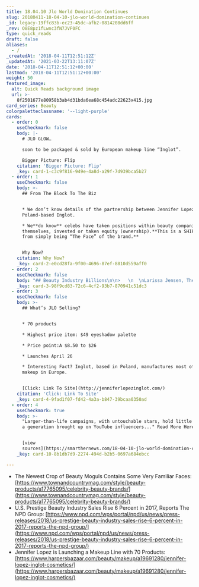 ```yaml
---
title: 18.04.10 Jlo World Domination Continues
slug: 20180411-18-04-10-jlo-world-domination-continues
_id: legacy-19ffc83b-ec23-45dc-afb2-0814208dd6ff
_rev: O8E8pz1fLwnc3fN7JVF0FC
type: quick_reads
draft: false
aliases:
  - /
_createdAt: '2018-04-11T12:51:12Z'
_updatedAt: '2021-03-22T13:11:07Z'
date: '2018-04-11T12:51:12+00:00'
lastmod: '2018-04-11T12:51:12+00:00'
weight: 50
featured_image:
  alt: Quick Reads background image
  url: >-
    8f2501677e80958b3ab4d31bda6ea68c454adc22623x415.jpg
card_series: Beauty
colorpaletteclassname: '--light-purple'
cards:
  - order: 0
    useCheckmark: false
    body: |-
      # JLO GLOW…

      soon to be packaged & sold by European makeup line “Inglot”.

      Bigger Picture: Flip
    citation: 'Bigger Picture: Flip'
    _key: card-1-c3c9f816-949e-4a8d-a29f-7d939bca5b27
  - order: 1
    useCheckmark: false
    body: >-
      ## From The Block To The Biz


      * We don’t know details of the partnership between Jennifer Lopez &
      Poland-based Inglot.

      * We**do know** celebs have taken positions within beauty companies
      themselves, invested or taken equity (ownership).**This is a SHIFT away
      from simply being “The Face” of the brand.**


      Why Now?
    citation: Why Now?
    _key: card-2-e0cd28fa-9f00-4696-87ef-8810d559aff0
  - order: 2
    useCheckmark: false
    body: "## Beauty Industry Billions\n\n>   \n  \nLarissa Jensen, The NPD Group\n\n* $17.7 B = U.S. beauty business.\n* Makeup = biggest segment.”As beauty brands and retailers look to understand a\x18what’s next’…their focus should be on developing new and alternative ways to engage with consumers.”"
    _key: card-3-98f9cd83-72c6-4cf2-93b7-870941c51dc3
  - order: 3
    useCheckmark: false
    body: >-
      ## What’s JLO Selling?


      * 70 products

      * Highest price item: $49 eyeshadow palette

      * Price point:A $8.50 to $26

      * Launches April 26

      * Interesting Fact? Inglot, based in Poland, manufactures most of its
      makeup in Europe.


      [Click: Link To Site](http://jenniferlopezinglot.com/)
    citation: 'Click: Link To Site'
    _key: card-4-9fad1f07-fd42-4a3a-b847-39bcaa0350ad
  - order: 4
    useCheckmark: true
    body: >-
      "Larger-than-life campaigns, with untouchable stars, hold little appeal to
      a generation brought up on YouTube influencers..." Read More Here:


      [view
      sources](https://smarthernews.com/18-04-10-jlo-world-domination-continues/)
    _key: card-10-8b1db7d9-2274-494d-b2b5-0697a684ebcc

---
```

* The Newest Crop of Beauty Moguls Contains Some Very Familiar Faces: [https://www.townandcountrymag.com/style/beauty-products/a17765095/celebrity-beauty-brands/](https://www.townandcountrymag.com/style/beauty-products/a17765095/celebrity-beauty-brands/)
* U.S. Prestige Beauty Industry Sales Rise 6 Percent in 2017, Reports The NPD Group: [https://www.npd.com/wps/portal/npd/us/news/press-releases/2018/us-prestige-beauty-industry-sales-rise-6-percent-in-2017-reports-the-npd-group/](https://www.npd.com/wps/portal/npd/us/news/press-releases/2018/us-prestige-beauty-industry-sales-rise-6-percent-in-2017-reports-the-npd-group/)
* Jennifer Lopez is Launching a Makeup Line with 70 Products: [https://www.harpersbazaar.com/beauty/makeup/a19691280/jennifer-lopez-inglot-cosmetics/](https://www.harpersbazaar.com/beauty/makeup/a19691280/jennifer-lopez-inglot-cosmetics/)